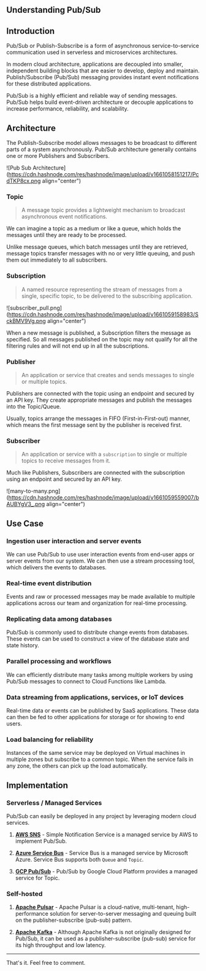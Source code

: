 ## Understanding Pub/Sub

## Introduction
Pub/Sub or Publish-Subscribe is a form of asynchronous service-to-service communication used in serverless and microservices architectures.

In modern cloud architecture, applications are decoupled into smaller, independent building blocks that are easier to develop, deploy and maintain. Publish/Subscribe (Pub/Sub) messaging provides instant event notifications for these distributed applications.  

Pub/Sub is a highly efficient and reliable way of sending messages. Pub/Sub helps build event-driven architecture or decouple applications to increase performance, reliability, and scalability.

## Architecture
The Publish-Subscribe model allows messages to be broadcast to different parts of a system asynchronously. Pub/Sub architecture generally contains one or more Publishers and Subscribers.

![Pub Sub Architecture](https://cdn.hashnode.com/res/hashnode/image/upload/v1661058151217/PcdTKP8cx.png align="center")

### Topic

> A message topic provides a lightweight mechanism to broadcast asynchronous event notifications.

We can imagine a topic as a medium or like a queue, which holds the messages until they are ready to be processed.

Unlike message queues, which batch messages until they are retrieved, message topics transfer messages with no or very little queuing, and push them out immediately to all subscribers. 

### Subscription
> A named resource representing the stream of messages from a single, specific topic, to be delivered to the subscribing application.

![subscriber_pull.png](https://cdn.hashnode.com/res/hashnode/image/upload/v1661059158983/SckBMV9Vg.png align="center")

When a new message is published, a Subscription filters the message as specified. So all messages published on the topic may not qualify for all the filtering rules and will not end up in all the subscriptions.

### Publisher
> An application or service that creates and sends messages to single or multiple topics.

Publishers are connected with the topic using an endpoint and secured by an API key. They create appropriate messages and publish the messages into the Topic/Queue.

Usually, topics arrange the messages in FIFO (First-in-First-out) manner, which means the first message sent by the publisher is received first.

### Subscriber
> An application or service with a `subscription` to single or multiple topics to receive messages from it.

Much like Publishers, Subscribers are connected with the subscription using an endpoint and secured by an API key. 


![many-to-many.png](https://cdn.hashnode.com/res/hashnode/image/upload/v1661059559007/bAUBYgV3_.png align="center")

## Use Case

### Ingestion user interaction and server events

We can use Pub/Sub to use user interaction events from end-user apps or server events from our system. We can then use a stream processing tool, which delivers the events to databases.

### Real-time event distribution

Events and raw or processed messages may be made available to multiple applications across our team and organization for real-time processing.

### Replicating data among databases

Pub/Sub is commonly used to distribute change events from databases. These events can be used to construct a view of the database state and state history.

### Parallel processing and workflows 

We can efficiently distribute many tasks among multiple workers by using Pub/Sub messages to connect to Cloud Functions like Lambda.

### Data streaming from applications, services, or IoT devices

Real-time data or events can be published by SaaS applications. These data can then be fed to other applications for storage or for showing to end users.

### Load balancing for reliability

Instances of the same service may be deployed on Virtual machines in multiple zones but subscribe to a common topic. When the service fails in any zone, the others can pick up the load automatically.

## Implementation

### Serverless / Managed Services
Pub/Sub can easily be deployed in any project by leveraging modern cloud services.

1. [**AWS SNS**](https://aws.amazon.com/sns/) - Simple Notification Service is a managed service by AWS to implement Pub/Sub.

2. [**Azure Service Bus**](https://azure.microsoft.com/en-in/services/service-bus/) - Service Bus is a managed service by Microsoft Azure. Service Bus supports both `Queue` and `Topic`.

3. [**GCP Pub/Sub**](https://cloud.google.com/pubsub) - Pub/Sub by Google Cloud Platform provides a managed service for Topic.

### Self-hosted

1. [**Apache Pulsar**](https://pulsar.apache.org/) - Apache Pulsar is a cloud-native, multi-tenant, high-performance solution for server-to-server messaging and queuing built on the publisher-subscribe (pub-sub) pattern.

2. [**Apache Kafka**](https://kafka.apache.org/) - Although Apache Kafka is not originally designed for Pub/Sub, it can be used as a publisher-subscribe (pub-sub) service for its high throughput and low latency.

---

That's it. Feel free to comment.